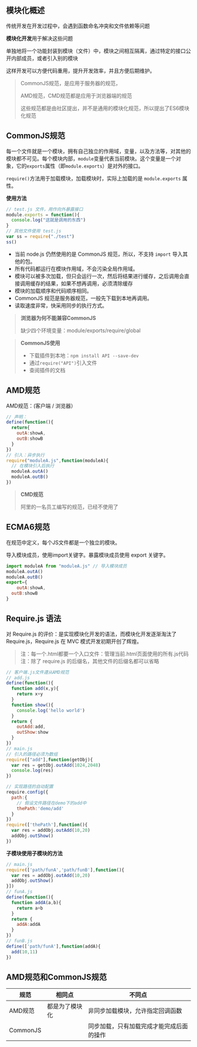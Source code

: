 ## 模块化概述

传统开发在开发过程中，会遇到函数命名冲突和文件依赖等问题

**模块化开发**用于解决这些问题

单独地将一个功能封装到模块（文件）中，模块之间相互隔离，通过特定的接口公开内部成员，或者引入别的模块

这样开发可以方便代码重用，提升开发效率，并且方便后期维护。

> CommonJS规范，是应用于服务器的规范，
>
> AMD规范，CMD规范都是应用于浏览器端的规范
>
> 这些规范都是由社区提出，并不是通用的模块化规范，所以提出了ES6模块化规范

## CommonJS规范

每一个文件就是一个模块，拥有自己独立的作用域，变量，以及方法等，对其他的模块都不可见。每个模块内部，`module`变量代表当前模块。这个变量是一个对象，它的`exports`属性（即`module.exports`）是对外的接口。

`require()`方法用于加载模块，加载模块时，实际上加载的是 `module.exports` 属性。

**使用方法**

```js
// test.js 文件，用作向外暴露接口
module.exports = function(){
  console.log("这就是调用的东西")
}
// 其他文件使用 test.js
var ss = require("./test")
ss()
```

- 当前 node.js 仍然使用的是 CommonJS 规范，所以，不支持 `import` 导入其他的包。
- 所有代码都运行在模块作用域，不会污染全局作用域。
- 模块可以被多次加载，但只会运行一次，然后将结果进行缓存，之后调用会直接调用缓存的结果，如果不想再调用，必须清除缓存
- 模块的加载顺序和代码顺序相同。
- CommonJS 规范是服务器规范，一般先下载到本地再调用。
- 读取速度非常，快采用同步的执行方式。

> **浏览器为何不能兼容CommonJS**
>
> 缺少四个环境变量：module/exports/require/global
>

> **CommonJS使用**
>
> - 下载插件到本地：`npm install API --save-dev`
> - 通过`require("API")`引入文件
> - 查阅插件的文档

## AMD规范

AMD规范：(客户端 / 浏览器）

```js
// 声明：
define(function(){
  return{
    outA:showA,
    outB:showB
  }
})
// 引入：异步执行
require("moduleA.js",function(moduleA){
  // 在模块引入后执行
  moduleA.outA()
  moduleA.outB()
})
```

> **CMD规范**
>
> 阿里的一名员工编写的规范，已经不使用了

## ECMA6规范

在规范中定义，每个JS文件都是一个独立的模块。

导入模块成员，使用import关键字。暴露模块成员使用 export 关键字。

```js
import moduleA from "moduleA.js" // 导入模块成员
moduleA.outA()
moduleA.outB()
export={
	outA:showA,
  outB:showB
}
```

## Require.js 语法

对 Require.js 的评价：是实现模块化开发的语法，而模块化开发逐渐淘汰了 Require.js，Require.js 在 MVC 模式开发初期开创了辉煌。

> 注：每一个.html都要一个入口文件：管理当前.html页面使用的所有.js代码
> 注：除了 require.js 的后缀名，其他文件的后缀名都可以省略

```js
// 客户端.js文件遵从AMD规范
// add.js
define(function(){
  function add(x,y){
    return x+y
  }
  function show(){
    console.log('hello world')
  }
  return {
    outAdd:add,
    outShow:show
  }
})
// main.js
// 引入的路径必须为数组
require(["add"],function(getObj){
  var res = getObj.outAdd(1024,2048)
  console.log(res)
})
```

```js
// 实现路径的自动配置
require.config({
  path:{
    // 假设文件路径在demo下的add中
    thePath:'demo/add'
  }
})
require(['thePath'],function(){
  var res = addObj.outAdd(10,20)
  addObj.outShow()
})
```

**子模块使用子模块的方法**

```js
// main.js
require(['path/funA','path/funB'],function(){
  var res = addObj.outAdd(10,20)
  addObj.outShow()
}])
// funA.js
define(function(){
  function addA(a,b){
    return a+b
  }
  return {
    addA:addA
  }
})
// funB.js
define(['path/funA'],function(addA){
  add(10,11)
})
```

## AMD规范和CommonJS规范

| 规范     | 相同点         | 不同点                                   |
| -------- | -------------- | ---------------------------------------- |
| AMD规范  | 都是为了模块化 | 非同步加载模块，允许指定回调函数         |
| CommonJS |                | 同步加载，只有加载完成才能完成后面的操作 |

